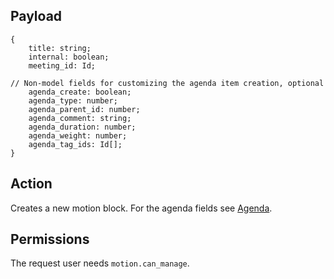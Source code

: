 ## Payload
```
{
    title: string;
    internal: boolean;
    meeting_id: Id;

// Non-model fields for customizing the agenda item creation, optional
    agenda_create: boolean;
    agenda_type: number;
    agenda_parent_id: number;
    agenda_comment: string;
    agenda_duration: number;
    agenda_weight: number;
    agenda_tag_ids: Id[];
}
```

## Action
Creates a new motion block. For the agenda fields see [Agenda](https://github.com/OpenSlides/OpenSlides/wiki/Agenda#additional-fields-during-creation-of-agenda-content-objects).

## Permissions
The request user needs `motion.can_manage`.
